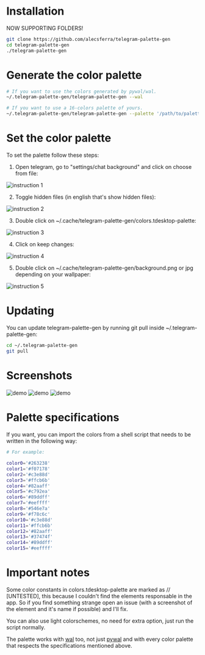 # Installation

NOW SUPPORTING FOLDERS!

```bash
git clone https://github.com/alecsferra/telegram-palette-gen
cd telegram-palette-gen
./telegram-palette-gen
```

# Generate the color palette

```bash
# If you want to use the colors generated by pywal/wal.
~/.telegram-palette-gen/telegram-palette-gen --wal

# If you want to use a 16-colors palette of yours.
~/.telegram-palette-gen/telegram-palette-gen --palette '/path/to/palette.sh'
```

# Set the color palette

To set the palette follow these steps:

1. Open telegram, go to "settings/chat background" and click on choose from file:

![instruction 1](https://user-images.githubusercontent.com/40271651/42967114-863e1890-8b9f-11e8-80f5-3b52ff75cdef.png)

2. Toggle hidden files (in english that's show hidden files):

![instruction 2](https://user-images.githubusercontent.com/40271651/42967489-b054cf42-8ba0-11e8-925d-7ca11597a537.png)

3. Double click on ~/.cache/telegram-palette-gen/colors.tdesktop-palette:

![instruction 3](https://user-images.githubusercontent.com/40271651/42967681-5592a5ce-8ba1-11e8-83f3-195d3c14f3f8.png)

4. Click on keep changes:

![instruction 4](https://user-images.githubusercontent.com/40271651/42968072-8a87aa8a-8ba2-11e8-85d7-8c4de2ceb391.png)

5. Double click on ~/.cache/telegram-palette-gen/background.png or jpg depending on your wallpaper:

![instruction 5](https://user-images.githubusercontent.com/40271651/42967685-58456ba8-8ba1-11e8-8ea4-897177b9b18f.png)

# Updating

You can update telegram-palette-gen by running git pull inside ~/.telegram-palette-gen:
```bash
cd ~/.telegram-palette-gen
git pull
```

# Screenshots

<img src="https://user-images.githubusercontent.com/40271651/42736395-79242280-8866-11e8-8419-a9dc0b22be4c.png" alt="demo" align="center">
<img src="https://user-images.githubusercontent.com/40271651/42736398-7e628d04-8866-11e8-9b40-ee09c09910d7.png" alt="demo" align="center">
<img src="https://user-images.githubusercontent.com/40271651/42736400-81f08110-8866-11e8-860d-d71c3e1b4c10.png" alt="demo" align="center">

# Palette specifications

If you want, you can import the colors from a shell script that needs to be written in the following way:

```bash
# For example:

color0='#263238'
color1='#f07178'
color2='#c3e88d'
color3='#ffcb6b'
color4='#82aaff'
color5='#c792ea'
color6='#89ddff'
color7='#eeffff'
color8='#546e7a'
color9='#f78c6c'
color10='#c3e88d'
color11='#ffcb6b'
color12='#82aaff'
color13='#37474f'
color14='#89ddff'
color15='#eeffff'
```

# Important notes

Some color constants in colors.tdesktop-palette are marked as // [UNTESTED], this because I couldn't find the elements responsable in the app.
So if you find something strange open an issue (with a screenshot of the element and it's name if possible) and I'll fix.

You can also use light colorschemes, no need for extra option, just run the script normally.

The palette works with [wal] too, not just [pywal] and with every color palette that respects the specifications mentioned above.

[pywal]: https://github.com/dylanaraps/pywal
[wal]: https://github.com/dylanaraps/wal
